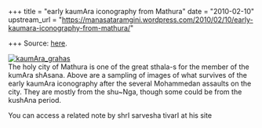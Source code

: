 +++
title = "early kaumAra iconography from Mathura"
date = "2010-02-10"
upstream_url = "https://manasataramgini.wordpress.com/2010/02/10/early-kaumara-iconography-from-mathura/"

+++
Source: [here](https://manasataramgini.wordpress.com/2010/02/10/early-kaumara-iconography-from-mathura/).

[![kaumAra_grahas](https://manasataramgini.files.wordpress.com/2010/02/kaumara_grahas.jpg?w=640)](https://manasataramgini.files.wordpress.com/2010/02/kaumara_grahas.jpg)  
The holy city of Mathura is one of the great sthala-s for the member of the kumAra shAsana. Above are a sampling of images of what survives of the early kaumAra iconography after the several Mohammedan assaults on the city. They are mostly from the shu\~Nga, though some could be from the kushAna period.

You can access a related note by shrI sarvesha tivarI at his site

